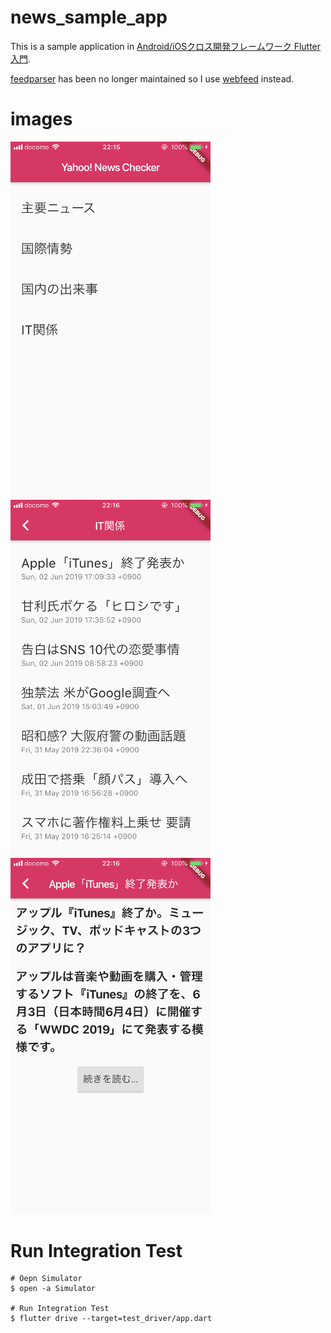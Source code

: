 # news_sample_app

This is a sample application in [Android/iOSクロス開発フレームワーク Flutter入門](https://www.amazon.co.jp/dp/4798055832/).

[feedparser](https://github.com/xqwzts/feedparser) has been no longer maintained so I use [webfeed](https://pub.dev/packages/webfeed) instead.

# images

<img src="https://github.com/takami228/news_sample_app/blob/master/images/1.PNG" width="320">

<img src="https://github.com/takami228/news_sample_app/blob/master/images/2.PNG" width="320">

<img src="https://github.com/takami228/news_sample_app/blob/master/images/3.PNG" width="320">

# Run Integration Test

```
# Oepn Simulator
$ open -a Simulator

# Run Integration Test
$ flutter drive --target=test_driver/app.dart
```